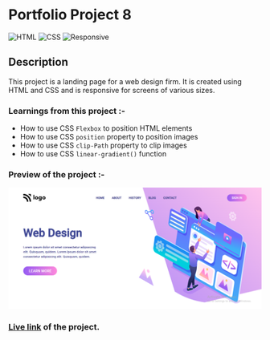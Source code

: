 # Portfolio Project 8

![HTML](https://img.shields.io/badge/-HTML-red)
![CSS](https://img.shields.io/badge/-CSS-blue)
![Responsive](https://img.shields.io/badge/-Responsive-blueviolet)

## Description

This project is a landing page for a web design firm. It is created using HTML and CSS and is responsive for screens of various sizes.

### Learnings from this project :-

- How to use CSS `Flexbox` to position HTML elements
- How to use CSS `position` property to position images
- How to use CSS `clip-Path` property to clip images
- How to use CSS `linear-gradient()` function

### Preview of the project :-

![preview](./preview.png)

### [**Live link**](https://portfolio-project-8-murex.vercel.app/) of the project.
